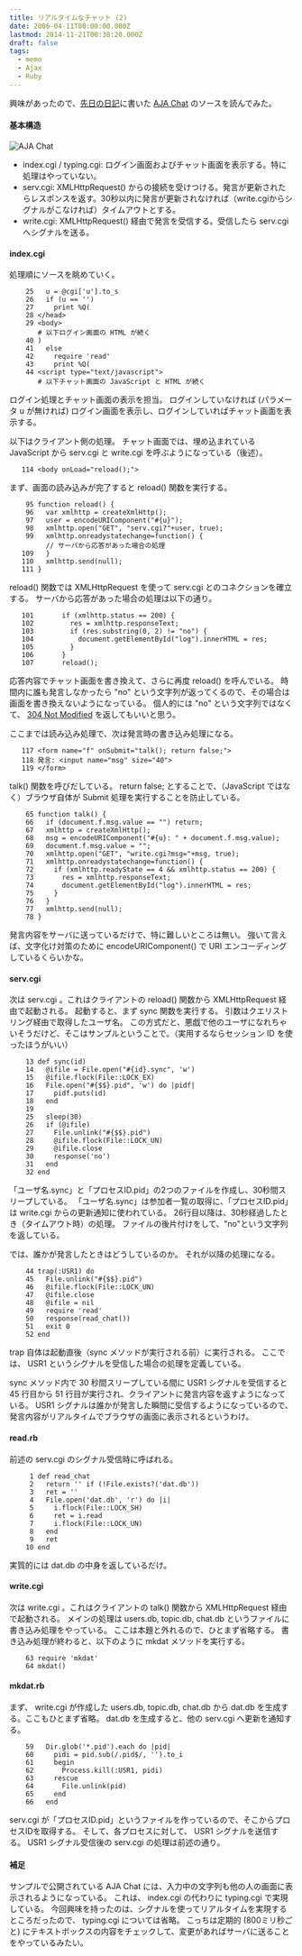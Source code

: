 ```yaml
---
title: リアルタイムなチャット (2)
date: 2006-04-11T00:00:00.000Z
lastmod: 2014-11-21T00:38:20.000Z
draft: false
tags:
  - memo
  - Ajax
  - Ruby
---
```


興味があったので、[先日の日記](/posts/20060409/p01)に書いた [AJA Chat](http://d.hatena.ne.jp/shinichiro_h/20060409#1144563467) のソースを読んでみた。

#### 基本構造

![AJA Chat](@/assets/flickr/126979055.jpg "AJA Chat")

- index.cgi / typing.cgi: ログイン画面およびチャット画面を表示する。特に処理はやっていない。
- serv.cgi: XMLHttpRequest() からの接続を受けつける。発言が更新されたらレスポンスを返す。30秒以内に発言が更新されなければ（write.cgiからシグナルがこなければ）タイムアウトとする。
- write.cgi: XMLHttpRequest() 経由で発言を受信する。受信したら serv.cgi へシグナルを送る。

#### index.cgi

処理順にソースを眺めていく。

```
    25   u = @cgi['u'].to_s
    26   if (u == '')
    27     print %Q(
    28 </head>
    29 <body>
       # 以下ログイン画面の HTML が続く
    40 )
    41   else
    42     require 'read'
    43     print %Q(
    44 <script type="text/javascript">
       # 以下チャット画面の JavaScript と HTML が続く
```

ログイン処理とチャット画面の表示を担当。 ログインしていなければ (パラメータ u が無ければ) ログイン画面を表示し、ログインしていればチャット画面を表示する。

以下はクライアント側の処理。 チャット画面では、埋め込まれている JavaScript から serv.cgi と write.cgi を呼ぶようになっている（後述）。

```
   114 <body onLoad="reload();">
```

まず、画面の読み込みが完了すると reload() 関数を実行する。

```
    95 function reload() {
    96   var xmlhttp = createXmlHttp();
    97   user = encodeURIComponent("#{u}");
    98   xmlhttp.open("GET", "serv.cgi?"+user, true);
    99   xmlhttp.onreadystatechange=function() {
         // サーバから応答があった場合の処理
   109   }
   110   xmlhttp.send(null);
   111 }
```

reload() 関数では XMLHttpRequest を使って serv.cgi とのコネクションを確立する。 サーバから応答があった場合の処理は以下の通り。

```
   101       if (xmlhttp.status == 200) {
   102         res = xmlhttp.responseText;
   103         if (res.substring(0, 2) != "no") {
   104           document.getElementById("log").innerHTML = res;
   105         }
   106       }
   107       reload();
```

応答内容でチャット画面を書き換えて、さらに再度 reload() を呼んでいる。 時間内に誰も発言しなかったら "no" という文字列が返ってくるので、その場合は画面を書き換えないようになっている。 個人的には "no" という文字列ではなくて、 [304 Not Modified](http://www.studyinghttp.net/status_code#Code304) を返してもいいと思う。

ここまでは読み込み処理で、次は発言時の書き込み処理になる。

```
   117 <form name="f" onSubmit="talk(); return false;">
   118 発言: <input name="msg" size="40">
   119 </form>
```

talk() 関数を呼びだしている。 return false; とすることで、（JavaScript ではなく）ブラウザ自体が Submit 処理を実行することを防止している。

```
    65 function talk() {
    66   if (document.f.msg.value == "") return;
    67   xmlhttp = createXmlHttp();
    68   msg = encodeURIComponent("#{u}: " + document.f.msg.value);
    69   document.f.msg.value = "";
    70   xmlhttp.open("GET", "write.cgi?msg="+msg, true);
    71   xmlhttp.onreadystatechange=function() {
    72     if (xmlhttp.readyState == 4 && xmlhttp.status == 200) {
    73       res = xmlhttp.responseText;
    74       document.getElementById("log").innerHTML = res;
    75     }
    76   }
    77   xmlhttp.send(null);
    78 }
```

発言内容をサーバに送っているだけで、特に難しいところは無い。 強いて言えば、文字化け対策のために encodeURIComponent() で URI エンコーディングしているくらいかな。

#### serv.cgi

次は serv.cgi 。これはクライアントの reload() 関数から XMLHttpRequest 経由で起動される。 起動すると、まず sync 関数を実行する。 引数はクエリストリング経由で取得したユーザ名。 この方式だと、悪戯で他のユーザになれちゃいそうだけど、そこはサンプルということで。（実用するならセッション ID を使ったほうがいい）

```
    13 def sync(id)
    14   @ifile = File.open("#{id}.sync", 'w')
    15   @ifile.flock(File::LOCK_EX)
    16   File.open("#{$$}.pid", 'w') do |pidf|
    17     pidf.puts(id)
    18   end
    19
    25   sleep(30)
    26   if (@ifile)
    27     File.unlink("#{$$}.pid")
    28     @ifile.flock(File::LOCK_UN)
    29     @ifile.close
    30     response('no')
    31   end
    32 end
```

「ユーザ名.sync」と「プロセスID.pid」の2つのファイルを作成し、30秒間スリープしている。 「ユーザ名.sync」は参加者一覧の取得に、「プロセスID.pid」は write.cgi からの更新通知に使われている。 26行目以降は、30秒経過したとき（タイムアウト時）の処理。 ファイルの後片付けをして、"no"という文字列を返している。

では、誰かが発言したときはどうしているのか。 それが以降の処理になる。

```
    44 trap(:USR1) do
    45   File.unlink("#{$$}.pid")
    46   @ifile.flock(File::LOCK_UN)
    47   @ifile.close
    48   @ifile = nil
    49   require 'read'
    50   response(read_chat())
    51   exit 0
    52 end
```

trap 自体は起動直後（sync メソッドが実行される前）に実行される。 ここでは、 USR1 というシグナルを受信した場合の処理を定義している。

sync メソッド内で 30 秒間スリープしている間に USR1 シグナルを受信すると 45 行目から 51 行目が実行され、クライアントに発言内容を返すようになっている。 USR1 シグナルは誰かが発言した瞬間に受信するようになっているので、発言内容がリアルタイムでブラウザの画面に表示されるというわけ。

#### read.rb

前述の serv.cgi のシグナル受信時に呼ばれる。

```
     1 def read_chat
     2   return '' if (!File.exists?('dat.db'))
     3   ret = ''
     4   File.open('dat.db', 'r') do |i|
     5     i.flock(File::LOCK_SH)
     6     ret = i.read
     7     i.flock(File::LOCK_UN)
     8   end
     9   ret
    10 end
```

実質的には dat.db の中身を返しているだけ。

#### write.cgi

次は write.cgi 。これはクライアントの talk() 関数から XMLHttpRequest 経由で起動される。 メインの処理は users.db, topic.db, chat.db というファイルに書き込み処理をやっている。 ここは本題と外れるので、ひとまず省略する。 書き込み処理が終わると、以下のように mkdat メソッドを実行する。

```
    63 require 'mkdat'
    64 mkdat()
```

#### mkdat.rb

まず、 write.cgi が作成した users.db, topic.db, chat.db から dat.db を生成する。ここもひとまず省略。 dat.db を生成すると、他の serv.cgi へ更新を通知する。

```
    59   Dir.glob('*.pid').each do |pid|
    60     pidi = pid.sub(/.pid$/, '').to_i
    61     begin
    62       Process.kill(:USR1, pidi)
    63     rescue
    64       File.unlink(pid)
    65     end
    66   end
```

serv.cgi が「プロセスID.pid」というファイルを作っているので、そこからプロセスIDを取得する。 そして、各プロセスに対して、 USR1 シグナルを送信する。 USR1 シグナル受信後の serv.cgi の処理は前述の通り。

#### 補足

サンプルで公開されている AJA Chat には、入力中の文字列も他の人の画面に表示されるようになっている。 これは、 index.cgi の代わりに typing.cgi で実現している。 今回興味を持ったのは、シグナルを使ってリアルタイムを実現するところだったので、 typing.cgi については省略。 こっちは定期的 (800ミリ秒ごと) にテキストボックスの内容をチェックして、変更があればサーバに送ることをやっているみたい。
